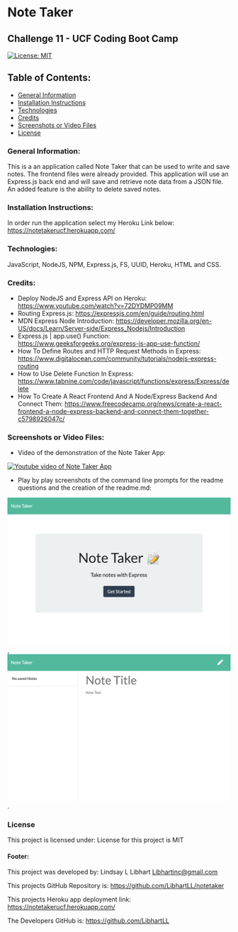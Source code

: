 # Note Taker
## Challenge 11 - UCF Coding Boot Camp

[![License: MIT](https://img.shields.io/badge/License-MIT-yellow.svg)](https://opensource.org/licenses/MIT)

## Table of Contents:
* [General Information](#general)
* [Installation Instructions](#installation)
* [Technologies](#technologies)
* [Credits](#credits)
* [Screenshots or Video Files](#screenshots)
* [License](#license)

### General Information:
This is a an application called Note Taker that can be used to write and save notes.  The frontend files were already provided.  This application will use an Express.js back end and will save and retrieve note data from a JSON file.  An added feature is the ability to delete saved notes. 

### Installation Instructions:
In order run the application select my Heroku Link below:
https://notetakerucf.herokuapp.com/

### Technologies:
JavaScript, NodeJS, NPM, Express.js, FS, UUID, Heroku, HTML and CSS.

### Credits:
* Deploy NodeJS and Express API on Heroku: https://www.youtube.com/watch?v=72DYDMP09MM
* Routing Express.js: https://expressjs.com/en/guide/routing.html
* MDN Express Node Introduction: https://developer.mozilla.org/en-US/docs/Learn/Server-side/Express_Nodejs/Introduction
* Express.js | app.use() Function: https://www.geeksforgeeks.org/express-js-app-use-function/
* How To Define Routes and HTTP Request Methods in Express: https://www.digitalocean.com/community/tutorials/nodejs-express-routing
* How to Use Delete Function In Express: https://www.tabnine.com/code/javascript/functions/express/Express/delete
* How To Create A React Frontend And A Node/Express Backend And Connect Them: https://www.freecodecamp.org/news/create-a-react-frontend-a-node-express-backend-and-connect-them-together-c5798926047c/

### Screenshots or Video Files:

* Video of the demonstration of the Note Taker App:

[![Youtube video of Note Taker App](https://i9.ytimg.com/vi_webp/IoQhck_p0PA/mqdefault.webp?v=6309216b&sqp=COTApJgG&rs=AOn4CLClJdsD_mZMSx9q-bY2f7E9dkEtIQ)](https://youtu.be/IoQhck_p0PA)


* Play by play screenshots of the command line prompts for the readme questions and the creation of the readme.md:

![Screenshot](/assets/noteindex.png),
![Screenshot](/assets/notes.png).

### License
This project is licensed under:
License for this project is MIT

#### Footer:
This project was developed by:
Lindsay L Libhart
Libhartinc@gmail.com

This projects GitHub Repository is:
https://github.com/LibhartLL/notetaker

This projects Heroku app deployment link:
https://notetakerucf.herokuapp.com/

The Developers GitHub is:
https://github.com/LibhartLL
